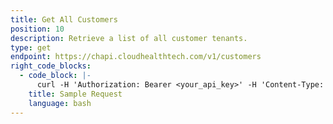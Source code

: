 ```yaml
---
title: Get All Customers
position: 10
description: Retrieve a list of all customer tenants.
type: get
endpoint: https://chapi.cloudhealthtech.com/v1/customers
right_code_blocks:
  - code_block: |-
      curl -H 'Authorization: Bearer <your_api_key>' -H 'Content-Type: application/json' 'https://chapi.cloudhealthtech.com/v1/customers'
    title: Sample Request
    language: bash
---
```

